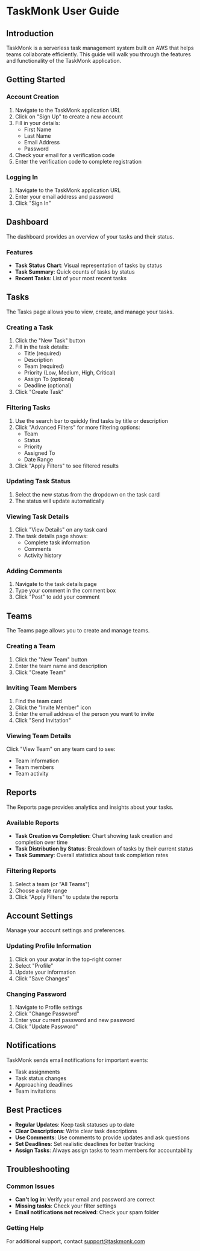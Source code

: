 # TaskMonk User Guide

## Introduction

TaskMonk is a serverless task management system built on AWS that helps teams collaborate efficiently. This guide will walk you through the features and functionality of the TaskMonk application.

## Getting Started

### Account Creation

1. Navigate to the TaskMonk application URL
2. Click on "Sign Up" to create a new account
3. Fill in your details:
   - First Name
   - Last Name
   - Email Address
   - Password
4. Check your email for a verification code
5. Enter the verification code to complete registration

### Logging In

1. Navigate to the TaskMonk application URL
2. Enter your email address and password
3. Click "Sign In"

## Dashboard

The dashboard provides an overview of your tasks and their status.

### Features

- **Task Status Chart**: Visual representation of tasks by status
- **Task Summary**: Quick counts of tasks by status
- **Recent Tasks**: List of your most recent tasks

## Tasks

The Tasks page allows you to view, create, and manage your tasks.

### Creating a Task

1. Click the "New Task" button
2. Fill in the task details:
   - Title (required)
   - Description
   - Team (required)
   - Priority (Low, Medium, High, Critical)
   - Assign To (optional)
   - Deadline (optional)
3. Click "Create Task"

### Filtering Tasks

1. Use the search bar to quickly find tasks by title or description
2. Click "Advanced Filters" for more filtering options:
   - Team
   - Status
   - Priority
   - Assigned To
   - Date Range
3. Click "Apply Filters" to see filtered results

### Updating Task Status

1. Select the new status from the dropdown on the task card
2. The status will update automatically

### Viewing Task Details

1. Click "View Details" on any task card
2. The task details page shows:
   - Complete task information
   - Comments
   - Activity history

### Adding Comments

1. Navigate to the task details page
2. Type your comment in the comment box
3. Click "Post" to add your comment

## Teams

The Teams page allows you to create and manage teams.

### Creating a Team

1. Click the "New Team" button
2. Enter the team name and description
3. Click "Create Team"

### Inviting Team Members

1. Find the team card
2. Click the "Invite Member" icon
3. Enter the email address of the person you want to invite
4. Click "Send Invitation"

### Viewing Team Details

Click "View Team" on any team card to see:
- Team information
- Team members
- Team activity

## Reports

The Reports page provides analytics and insights about your tasks.

### Available Reports

- **Task Creation vs Completion**: Chart showing task creation and completion over time
- **Task Distribution by Status**: Breakdown of tasks by their current status
- **Task Summary**: Overall statistics about task completion rates

### Filtering Reports

1. Select a team (or "All Teams")
2. Choose a date range
3. Click "Apply Filters" to update the reports

## Account Settings

Manage your account settings and preferences.

### Updating Profile Information

1. Click on your avatar in the top-right corner
2. Select "Profile"
3. Update your information
4. Click "Save Changes"

### Changing Password

1. Navigate to Profile settings
2. Click "Change Password"
3. Enter your current password and new password
4. Click "Update Password"

## Notifications

TaskMonk sends email notifications for important events:

- Task assignments
- Task status changes
- Approaching deadlines
- Team invitations

## Best Practices

- **Regular Updates**: Keep task statuses up to date
- **Clear Descriptions**: Write clear task descriptions
- **Use Comments**: Use comments to provide updates and ask questions
- **Set Deadlines**: Set realistic deadlines for better tracking
- **Assign Tasks**: Always assign tasks to team members for accountability

## Troubleshooting

### Common Issues

- **Can't log in**: Verify your email and password are correct
- **Missing tasks**: Check your filter settings
- **Email notifications not received**: Check your spam folder

### Getting Help

For additional support, contact support@taskmonk.com